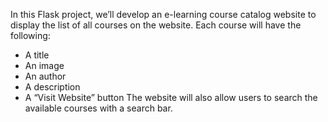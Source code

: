 In this Flask project, we’ll develop an e-learning course catalog website to display the list of all courses on the website. Each course will have the following:

- A title
- An image
- An author
- A description
- A “Visit Website” button
The website will also allow users to search the available courses with a search bar.

